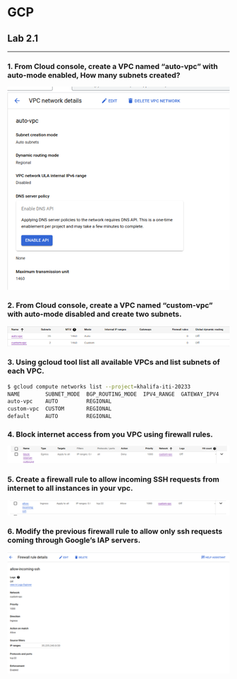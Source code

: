 # GCP
## Lab 2.1
--- 
### 1. From Cloud console, create a VPC named “auto-vpc” with auto-mode enabled, How many subnets created?
![image info](Screenshot/lab2-1-q1.png)
### 2. From Cloud console, create a VPC named “custom-vpc” with auto-mode disabled and create two subnets.
![image info](Screenshot/lab2-1-q2.png)
### 3. Using gcloud tool list all available VPCs and list subnets of each VPC.
```bash
$ gcloud compute networks list --project=khalifa-iti-20233
NAME        SUBNET_MODE  BGP_ROUTING_MODE  IPV4_RANGE  GATEWAY_IPV4
auto-vpc    AUTO         REGIONAL
custom-vpc  CUSTOM       REGIONAL
default     AUTO         REGIONAL
```
### 4. Block internet access from you VPC using firewall rules.
![image info](Screenshot/lab2-1-q4.png)
### 5. Create a firewall rule to allow incoming SSH requests from internet to all instances in your vpc.
![image info](Screenshot/lab2-1-q5.png)
### 6. Modify the previous firewall rule to allow only ssh requests coming through Google’s IAP servers.
![image info](Screenshot/lab2-1-q6.png)